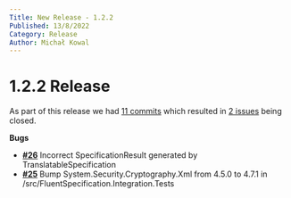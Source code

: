 ```yaml
---
Title: New Release - 1.2.2
Published: 13/8/2022
Category: Release
Author: Michał Kowal
---
```


# 1.2.2 Release

As part of this release we had [11 commits](https://github.com/michalkowal/FluentSpecification/compare/1.2.1...1.2.2) which resulted in [2 issues](https://github.com/michalkowal/FluentSpecification/milestone/6?closed=1) being closed.


__Bugs__

- [__#26__](https://github.com/michalkowal/FluentSpecification/issues/26) Incorrect SpecificationResult generated by TranslatableSpecification
- [__#25__](https://github.com/michalkowal/FluentSpecification/pull/25) Bump System.Security.Cryptography.Xml from 4.5.0 to 4.7.1 in /src/FluentSpecification.Integration.Tests
